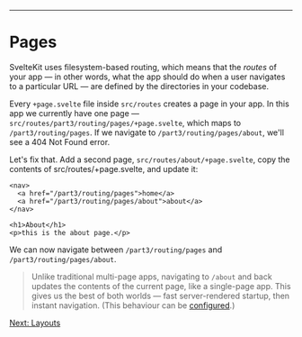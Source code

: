 ------
# **Pages**
SvelteKit uses filesystem-based routing, which means that the _routes_ of your app — in other words, what the app should do when a user navigates to a particular URL — are defined by the directories in your codebase.

Every `+page.svelte` file inside `src/routes` creates a page in your app. In this app we currently have one page — <code data-file="src/routes/part3/routing/pages/+page.svelte">src/routes/part3/routing/pages/+page.svelte</code>, which maps to `/part3/routing/pages`. If we navigate to `/part3/routing/pages/about`, we'll see a 404 Not Found error.

Let's fix that. Add a second page, <code data-file="src/routes/part3/routing/pages/+page.svelte">src/routes/about/+page.svelte</code>, copy the contents of src/routes/+page.svelte, and update it:
```svelte title="src/routes/part3/routing/pages/+page.svelte" /About/ / about/
<nav>
  <a href="/part3/routing/pages">home</a>
  <a href="/part3/routing/pages/about">about</a>
</nav>

<h1>About</h1>
<p>this is the about page.</p>
```
We can now navigate between `/part3/routing/pages` and `/part3/routing/pages/about`.
> Unlike traditional multi-page apps, navigating to `/about` and back updates the contents of the current page, like a single-page app. This gives us the best of both worlds — fast server-rendered startup, then instant navigation. (This behaviour can be [configured](https://kit.svelte.dev/docs/page-options).)

[Next: Layouts](/part3/routing/layouts)
